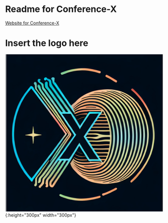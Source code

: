 # Readme for Conference-X
[Website for Conference-X](https://conferencex.github.io/)

# Insert the logo here
![Logo](./images/cx_logo_nodate.png){:height="300px" width="300px"}